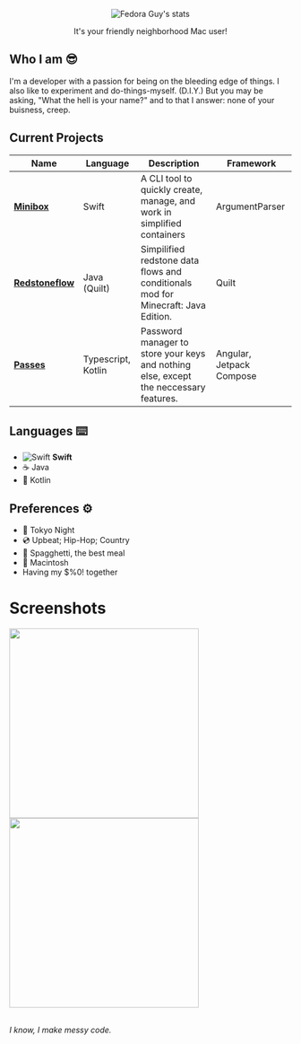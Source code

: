 <div align="center">
  
  ![Fedora Guy's stats](https://github-readme-stats.vercel.app/api?username=wannafedor4&theme=tokyonight)
  <p>It's your friendly neighborhood Mac user!</p>
</div>

## Who I am 😎
I'm a developer with a passion for being on the bleeding edge of things. I also like to experiment and do-things-myself. (D.I.Y.) But you may be asking, "What the hell is your name?" and to that I answer: none of your buisness, creep.

## Current Projects
Name                                                           |Language                                       |Description                                                                          |Framework               |
---------------------------------------------------------------|-----------------------------------------------|-------------------------------------------------------------------------------------|------------------------|
[**Minibox**](https://github.com/Minibox-Development/Minibox)  |Swift                                          |A CLI tool to quickly create, manage, and work in simplified containers              |ArgumentParser          |
[**Redstoneflow**](https://github.com/wannafedor4/Redstoneflow)|Java (Quilt)                                   |Simpilified redstone data flows and conditionals mod for Minecraft: Java Edition.    |Quilt                   |
[**Passes**](https://github.com/wannafedor4/passesweb)         |Typescript, Kotlin                             |Password manager to store your keys and nothing else, except the neccessary features.|Angular, Jetpack Compose|

## Languages ⌨️
- ![Swift][Swift Icon] **Swift**
- ☕️ Java
- 🤖 Kotlin

## Preferences ⚙️
- 🌃 Tokyo Night
- 💿 Upbeat; Hip-Hop; Country
- 🍝 Spagghetti, the best meal
- 💾 Macintosh
- Having my $%0! together

# Screenshots
<img src="https://github.com/wannafedor4/wannafedor4/assets/151413500/b28dbe00-a58c-4fe4-a8b5-cc9173913dfc" height=338>
<img src="https://github.com/wannafedor4/wannafedor4/assets/151413500/808a65d2-15d0-4948-92c2-c9ee78b75c56" height=338>
<br>
<br>

_I know, I make messy code._

[Swift Icon]: https://raw.githubusercontent.com/wannafedor4/wannafedor4/main/assets/swift-logo.png "Swift Logo"
